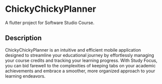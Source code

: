 # ChickyChickyPlanner

A flutter project for Software Studio Course.

## Description

ChickyChickyPlanner is an intuitive and efficient mobile application designed to streamline your educational journey by effortlessly managing your course credits and tracking your learning progress. With Study Focus, you can bid farewell to the complexities of keeping tabs on your academic achievements and embrace a smoother, more organized approach to your learning endeavors.
